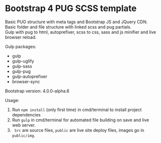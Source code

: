 # Bootstrap 4 PUG SCSS template

Basic PUG structure with meta tags and Bootstrap JS and JQuery CDN.  
Basic folder and file structure with linked scss and pug partials.  
Gulp with pug to html, autoprefixer, scss to css, sass and js minifier and live browser reload.  


Gulp packages:
* gulp
* gulp-uglify
* gulp-sass
* gulp-pug
* gulp-autoprefixer
* browser-sync


Bootstrap version: 4.0.0-alpha.6


Usage:
1. Run `npm install` (only first time) in cmd/terminal to install project dependencies
2. Run `gulp` in cmd/terminal for automated file building on save and live web server.
3. ` Src` are source files, `public` are live site deploy files, images go in `public/img`.
